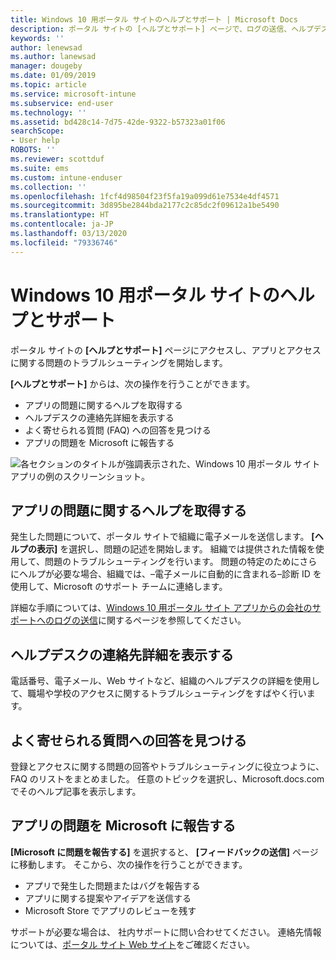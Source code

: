 ```yaml
---
title: Windows 10 用ポータル サイトのヘルプとサポート | Microsoft Docs
description: ポータル サイトの [ヘルプとサポート] ページで、ログの送信、ヘルプデスクへの連絡、および FAQ の参照を行います。
keywords: ''
author: lenewsad
ms.author: lanewsad
manager: dougeby
ms.date: 01/09/2019
ms.topic: article
ms.service: microsoft-intune
ms.subservice: end-user
ms.technology: ''
ms.assetid: bd428c14-7d75-42de-9322-b57323a01f06
searchScope:
- User help
ROBOTS: ''
ms.reviewer: scottduf
ms.suite: ems
ms.custom: intune-enduser
ms.collection: ''
ms.openlocfilehash: 1fcf4d98504f23f5fa19a099d61e7534e4df4571
ms.sourcegitcommit: 3d895be2844bda2177c2c85dc2f09612a1be5490
ms.translationtype: HT
ms.contentlocale: ja-JP
ms.lasthandoff: 03/13/2020
ms.locfileid: "79336746"
---
```

# <a name="get-help-and-support-in-company-portal-for-windows-10"></a>Windows 10 用ポータル サイトのヘルプとサポート

ポータル サイトの **[ヘルプとサポート]** ページにアクセスし、アプリとアクセスに関する問題のトラブルシューティングを開始します。   

**[ヘルプとサポート]** からは、次の操作を行うことができます。  

* アプリの問題に関するヘルプを取得する
* ヘルプデスクの連絡先詳細を表示する
* よく寄せられる質問 (FAQ) への回答を見つける 
* アプリの問題を Microsoft に報告する

![各セクションのタイトルが強調表示された、Windows 10 用ポータル サイト アプリの例のスクリーンショット。](./media/1812_UCP_Help_Support_sections.png)  

## <a name="get-help-with-app-problems"></a>アプリの問題に関するヘルプを取得する

発生した問題について、ポータル サイトで組織に電子メールを送信します。 **[ヘルプの表示]** を選択し、問題の記述を開始します。 組織では提供された情報を使用して、問題のトラブルシューティングを行います。 問題の特定のためにさらにヘルプが必要な場合、組織では、&ndash;電子メールに自動的に含まれる&ndash;診断 ID を使用して、Microsoft のサポート チームに連絡します。  

詳細な手順については、[Windows 10 用ポータル サイト アプリからの会社のサポートへのログの送信](send-logs-to-your-it-admin-cp-windows.md)に関するページを参照してください。  

## <a name="view-helpdesk-contact-details"></a>ヘルプデスクの連絡先詳細を表示する  
電話番号、電子メール、Web サイトなど、組織のヘルプデスクの詳細を使用して、職場や学校のアクセスに関するトラブルシューティングをすばやく行います。  

## <a name="find-answers-to-frequently-asked-questions"></a>よく寄せられる質問への回答を見つける  
登録とアクセスに関する問題の回答やトラブルシューティングに役立つように、FAQ のリストをまとめました。 任意のトピックを選択し、Microsoft.docs.com でそのヘルプ記事を表示します。  

## <a name="report-app-problems-to-microsoft"></a>アプリの問題を Microsoft に報告する  
**[Microsoft に問題を報告する]** を選択すると、 **[フィードバックの送信]** ページに移動します。 そこから、次の操作を行うことができます。

* アプリで発生した問題またはバグを報告する  
* アプリに関する提案やアイデアを送信する  
* Microsoft Store でアプリのレビューを残す   


サポートが必要な場合は、 社内サポートに問い合わせてください。 連絡先情報については、[ポータル サイト Web サイト](https://go.microsoft.com/fwlink/?linkid=2010980)をご確認ください。
